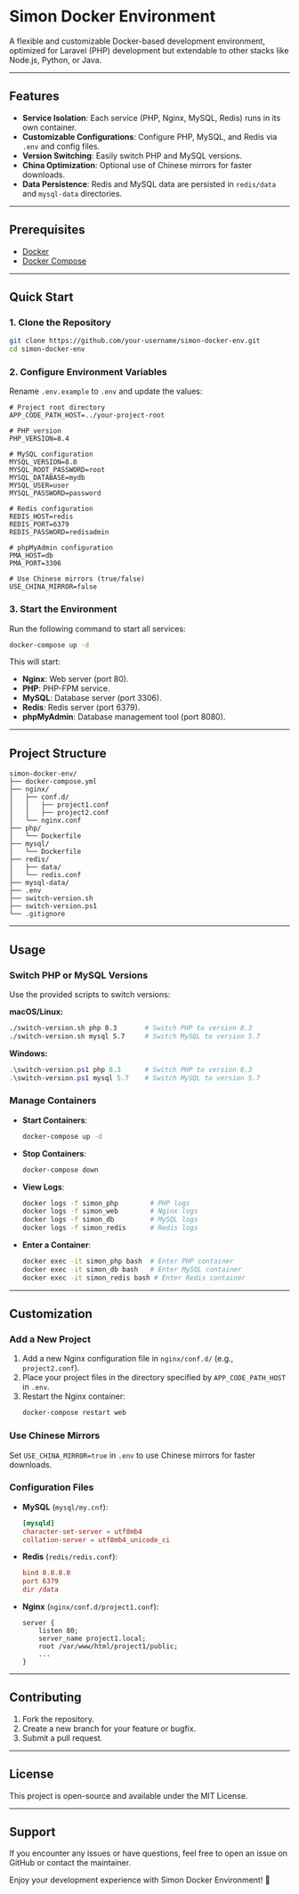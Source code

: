 
# Simon Docker Environment

A flexible and customizable Docker-based development environment, optimized for Laravel (PHP) development but extendable to other stacks like Node.js, Python, or Java.

---

## Features

- **Service Isolation**: Each service (PHP, Nginx, MySQL, Redis) runs in its own container.
- **Customizable Configurations**: Configure PHP, MySQL, and Redis via `.env` and config files.
- **Version Switching**: Easily switch PHP and MySQL versions.
- **China Optimization**: Optional use of Chinese mirrors for faster downloads.
- **Data Persistence**: Redis and MySQL data are persisted in `redis/data` and `mysql-data` directories.

---

## Prerequisites

- [Docker](https://www.docker.com/get-started)
- [Docker Compose](https://docs.docker.com/compose/install/)

---

## Quick Start

### 1. Clone the Repository

```bash
git clone https://github.com/your-username/simon-docker-env.git
cd simon-docker-env
```

### 2. Configure Environment Variables

Rename `.env.example` to `.env` and update the values:

```env
# Project root directory
APP_CODE_PATH_HOST=../your-project-root

# PHP version
PHP_VERSION=8.4

# MySQL configuration
MYSQL_VERSION=8.0
MYSQL_ROOT_PASSWORD=root
MYSQL_DATABASE=mydb
MYSQL_USER=user
MYSQL_PASSWORD=password

# Redis configuration
REDIS_HOST=redis
REDIS_PORT=6379
REDIS_PASSWORD=redisadmin

# phpMyAdmin configuration
PMA_HOST=db
PMA_PORT=3306

# Use Chinese mirrors (true/false)
USE_CHINA_MIRROR=false
```

### 3. Start the Environment

Run the following command to start all services:

```bash
docker-compose up -d
```

This will start:
- **Nginx**: Web server (port 80).
- **PHP**: PHP-FPM service.
- **MySQL**: Database server (port 3306).
- **Redis**: Redis server (port 6379).
- **phpMyAdmin**: Database management tool (port 8080).

---

## Project Structure

```plaintext
simon-docker-env/
├── docker-compose.yml
├── nginx/
│   ├── conf.d/
│   │   ├── project1.conf
│   │   ├── project2.conf
│   └── nginx.conf
├── php/
│   └── Dockerfile
├── mysql/
│   └── Dockerfile
├── redis/
│   ├── data/
│   └── redis.conf
├── mysql-data/
├── .env
├── switch-version.sh
├── switch-version.ps1
└── .gitignore
```

---

## Usage

### Switch PHP or MySQL Versions

Use the provided scripts to switch versions:

**macOS/Linux:**
```bash
./switch-version.sh php 8.3       # Switch PHP to version 8.3
./switch-version.sh mysql 5.7     # Switch MySQL to version 5.7
```

**Windows:**
```powershell
.\switch-version.ps1 php 8.3      # Switch PHP to version 8.3
.\switch-version.ps1 mysql 5.7    # Switch MySQL to version 5.7
```

### Manage Containers

- **Start Containers**:
  ```bash
  docker-compose up -d
  ```
- **Stop Containers**:
  ```bash
  docker-compose down
  ```
- **View Logs**:
  ```bash
  docker logs -f simon_php        # PHP logs
  docker logs -f simon_web        # Nginx logs
  docker logs -f simon_db         # MySQL logs
  docker logs -f simon_redis      # Redis logs
  ```
- **Enter a Container**:
  ```bash
  docker exec -it simon_php bash  # Enter PHP container
  docker exec -it simon_db bash   # Enter MySQL container
  docker exec -it simon_redis bash # Enter Redis container
  ```

---

## Customization

### Add a New Project

1. Add a new Nginx configuration file in `nginx/conf.d/` (e.g., `project2.conf`).
2. Place your project files in the directory specified by `APP_CODE_PATH_HOST` in `.env`.
3. Restart the Nginx container:
   ```bash
   docker-compose restart web
   ```

### Use Chinese Mirrors

Set `USE_CHINA_MIRROR=true` in `.env` to use Chinese mirrors for faster downloads.

### Configuration Files

- **MySQL** (`mysql/my.cnf`):
  ```conf
  [mysqld]
  character-set-server = utf8mb4
  collation-server = utf8mb4_unicode_ci
  ```

- **Redis** (`redis/redis.conf`):
  ```conf
  bind 0.0.0.0
  port 6379
  dir /data
  ```

- **Nginx** (`nginx/conf.d/project1.conf`):
  ```nginx
  server {
      listen 80;
      server_name project1.local;
      root /var/www/html/project1/public;
      ...
  }
  ```

---

## Contributing

1. Fork the repository.
2. Create a new branch for your feature or bugfix.
3. Submit a pull request.

---

## License

This project is open-source and available under the MIT License.

---

## Support

If you encounter any issues or have questions, feel free to open an issue on GitHub or contact the maintainer.

Enjoy your development experience with Simon Docker Environment! 🚀
